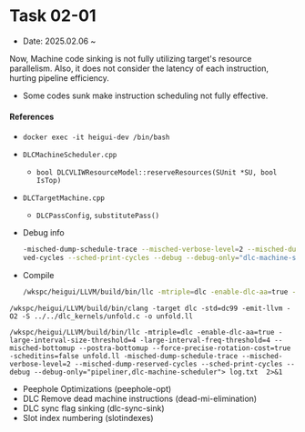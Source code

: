 # Task 02-01
- Date: 2025.02.06 ~ 

Now, Machine code sinking is not fully utilizing target's resource parallelism.
Also, it does not consider the latency of each instruction, hurting pipeline efficiency.
- Some codes sunk make instruction scheduling not fully effective.

#### References
- `docker exec -it heigui-dev /bin/bash`
- `DLCMachineScheduler.cpp`
    - `bool DLCVLIWResourceModel::reserveResources(SUnit *SU, bool IsTop)`
- `DLCTargetMachine.cpp`
    - `DLCPassConfig`, `substitutePass()`
- Debug info

    ```sh
    -misched-dump-schedule-trace --misched-verbose-level=2 --misched-dump-reser
    ved-cycles --sched-print-cycles --debug --debug-only="dlc-machine-scheduler"
    ```
- Compile

    ```sh
    /wkspc/heigui/LLVM/build/bin/llc -mtriple=dlc -enable-dlc-aa=true -large-interval-size-threshold=4 -large-interval-freq-threshold=4 --misched-bottomup --postra-bottomup --force-precise-rotation-cost=true -scheditins=false [.ll] -misched-dump-schedule-trace --misched-verbose-level=2 --misched-dump-reserved-cycles --sched-print-cycles --debug --debug-only="pipeliner,dlc-machine-scheduler" 2>&1
    ```

```
/wkspc/heigui/LLVM/build/bin/clang -target dlc -std=dc99 -emit-llvm -O2 -S ../../dlc_kernels/unfold.c -o unfold.ll

/wkspc/heigui/LLVM/build/bin/llc -mtriple=dlc -enable-dlc-aa=true -large-interval-size-threshold=4 -large-interval-freq-threshold=4 --misched-bottomup --postra-bottomup --force-precise-rotation-cost=true -scheditins=false unfold.ll -misched-dump-schedule-trace --misched-verbose-level=2 --misched-dump-reserved-cycles --sched-print-cycles --debug --debug-only="pipeliner,dlc-machine-scheduler"> log.txt  2>&1
```

- Peephole Optimizations (peephole-opt)
- DLC Remove dead machine instructions (dead-mi-elimination)
- DLC sync flag sinking (dlc-sync-sink)
- Slot index numbering (slotindexes)